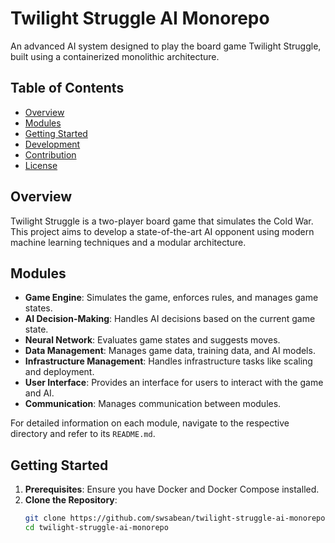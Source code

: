 # Twilight Struggle AI Monorepo

An advanced AI system designed to play the board game Twilight Struggle, built using a containerized monolithic architecture.

## Table of Contents

- [Overview](#overview)
- [Modules](#modules)
- [Getting Started](#getting-started)
- [Development](#development)
- [Contribution](#contribution)
- [License](#license)

## Overview

Twilight Struggle is a two-player board game that simulates the Cold War. This project aims to develop a state-of-the-art AI opponent using modern machine learning techniques and a modular architecture.

## Modules

- **Game Engine**: Simulates the game, enforces rules, and manages game states.
- **AI Decision-Making**: Handles AI decisions based on the current game state.
- **Neural Network**: Evaluates game states and suggests moves.
- **Data Management**: Manages game data, training data, and AI models.
- **Infrastructure Management**: Handles infrastructure tasks like scaling and deployment.
- **User Interface**: Provides an interface for users to interact with the game and AI.
- **Communication**: Manages communication between modules.

For detailed information on each module, navigate to the respective directory and refer to its `README.md`.

## Getting Started

1. **Prerequisites**: Ensure you have Docker and Docker Compose installed.
2. **Clone the Repository**:
   ```bash
   git clone https://github.com/swsabean/twilight-struggle-ai-monorepo.git
   cd twilight-struggle-ai-monorepo
